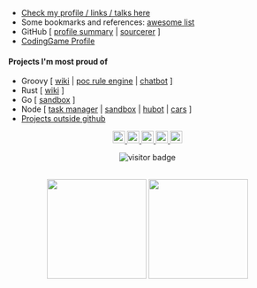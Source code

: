 * [Check my profile / links / talks here](http://adamatti.github.io)
* Some bookmarks and references: [awesome list](http://github.com/adamatti/awesome)
* GitHub [
[profile summary](https://profile-summary-for-github.com/user/adamatti) |
[sourcerer](https://sourcerer.io/adamatti)
]
* [CodingGame Profile](https://www.codingame.com/profile/36aab70c3c25064569116d62a42f57d49282804)

#### Projects I'm most proud of

* Groovy [
[wiki](https://github.com/adamatti/Wiki) |
[poc rule engine](https://github.com/adamatti/PocRuleEngineGroovy) |
[chatbot](https://github.com/adamatti/AdaBot)
]
* Rust [
[wiki](https://github.com/adamatti/rust-wiki)
]
* Go [
[sandbox](https://github.com/adamatti/SandboxGo)
]
* Node [
[task manager](https://github.com/adamatti/tasks) |
[sandbox](https://github.com/adamatti/SandboxNode) |
[hubot](https://github.com/adamatti/LearnHubot) |
[cars](https://github.com/adamatti/Cars)
]
* [Projects outside github](https://adamatti.github.io/#/projects)

<p  align="center">
<a href="https://twitter.com/adamatti">
  <img width="22px" src="https://cdn.jsdelivr.net/npm/simple-icons@v3/icons/twitter.svg" />
</a>
<a href="https://www.linkedin.com/in/adamatti">
  <img width="22px" src="https://cdn.jsdelivr.net/npm/simple-icons@v3/icons/linkedin.svg" />
</a>
<a href="https://www.facebook.com/adabot.marcelo.adamatti">
  <img width="22px" src="https://cdn.jsdelivr.net/npm/simple-icons@v3/icons/facebook.svg" />
</a>
<a href="mailto:adamatti@gmail.com">
  <img width="22px" src="https://cdn.jsdelivr.net/npm/simple-icons@v3/icons/gmail.svg" />
</a>
<a href="https://wa.me/5551984253027">
  <img width="22px" src="https://cdn.jsdelivr.net/npm/simple-icons@v3/icons/whatsapp.svg" />
</a>
</p>

<p  align="center">
<img src="https://visitor-badge.laobi.icu/badge?page_id=adamatti.visitor-badge" alt="visitor badge"/>
</p>

<br>
<div align="center">
  <img height="180em" src="https://github-readme-stats.vercel.app/api?username=adamatti&show_icons=true&theme=omni&include_all_commits=true&count_private=true"/>
  <img height="180em" src="https://github-readme-stats.vercel.app/api/top-langs/?username=adamatti&layout=compact&langs_count=10&theme=omni"/>
</div> 
